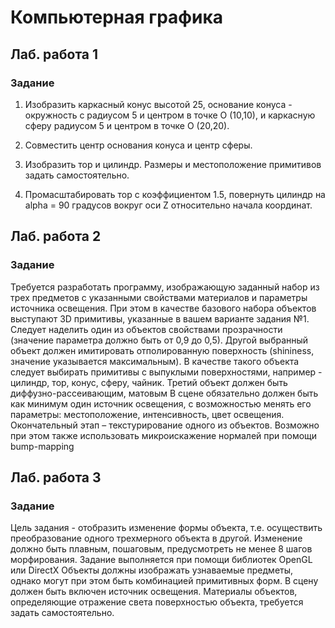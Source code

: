 # Компьютерная графика

## Лаб. работа 1

### Задание

1. Изобразить каркасный конус высотой 25, основание конуса - окружность с радиусом 5
и центром в точке O (10,10), и каркасную сферу радиусом 5 и центром в точке O
(20,20).

2. Совместить центр основания конуса и центр сферы.

3. Изобразить тор и цилиндр. Размеры и местоположение примитивов задать
самостоятельно.

4. Промасштабировать тор с коэффициентом 1.5, повернуть цилиндр на alpha = 90 градусов вокруг оси
Z относительно начала координат.

## Лаб. работа 2

### Задание

Требуется разработать программу, изображающую заданный набор из трех предметов
с указанными свойствами материалов и параметры источника освещения. При этом в
качестве базового набора объектов выступают 3D примитивы, указанные в вашем варианте
задания №1. Следует наделить один из объектов свойствами прозрачности (значение
параметра должно быть от 0,9 до 0,5). Другой выбранный объект должен имитировать
отполированную поверхность (shininess, значение указывается максимальным). В качестве
такого объекта следует выбирать примитивы с выпуклыми поверхностями, например -
цилиндр, тор, конус, сферу, чайник. Третий объект должен быть диффузно-рассеивающим,
матовым
В сцене обязательно должен быть как минимум один источник освещения, с
возможностью менять его параметры: местоположение, интенсивность, цвет
освещения.
Окончательный этап – текстурирование одного из объектов. Возможно при этом
также использовать микроискажение нормалей при помощи bump-mapping

## Лаб. работа 3

### Задание

Цель задания - отобразить изменение формы объекта, т.е. осуществить преобразование
одного трехмерного объекта в другой. Изменение должно быть плавным, пошаговым,
предусмотреть не менее 8 шагов морфирования. Задание выполняется при помощи
библиотек OpenGL или DirectX
Объекты должны изображать узнаваемые предметы, однако могут при этом быть
комбинацией примитивных форм. В сцену должен быть включен источник освещения.
Материалы объектов, определяющие отражение света поверхностью объекта, требуется
задать самостоятельно. 

